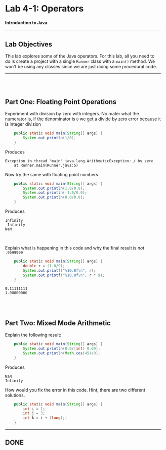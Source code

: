 # Lab 4-1: Operators
#### Introduction to Java
---
## Lab Objectives

This lab explores some of the Java operators. For this lab, all you need to do is create a project with a single `Runner` class with a `main()` method. We won't be using any classes since we are just doing some procedural code.


---
<br/>
<br/>

## Part One: Floating Point Operations

Experiment with division by zero with integers. No mater what the numerator is, if the denominator is `0` we get a divide by zero error because it is integer division

```java
	public static void main(String[] args) {
		System.out.println(1/0);
	}
```
Produces

```console
Exception in thread "main" java.lang.ArithmeticException: / by zero
	at Runner.main(Runner.java:5)
```

Now try the same with floating point numbers.

```java
	public static void main(String[] args) {
		System.out.println(1.0/0.0);
		System.out.println(-1.0/0.0);
		System.out.println(0.0/0.0);
	}
```
Produces

```console
Infinity
-Infinity
NaN
```
<br/>

Explain what is happening in this code and why the final result is _not_ `.9999999`

```java
	public static void main(String[] args) {
		double r = (1.0/9);
	    System.out.printf("%10.8f\n", r);
	    System.out.printf("%10.8f\n", r * 9);
	}
```
```console
0.11111111
1.00000000
```

<br/>
<br/>

## Part Two: Mixed Mode Arithmetic

Explain the following result:

```java
	public static void main(String[] args) {
		System.out.println(0.0/(int) 0.09);
		System.out.println(Math.cos(45)/0);
	}
```
Produces

```console
NaN
Infinity
```

How would you fix the error in this code. Hint, there are two different solutions.

```java
	public static void main(String[] args) {
		int i = 1;
		int j = 3;
		int k = i + (long)j;
	}

```
---

## DONE
